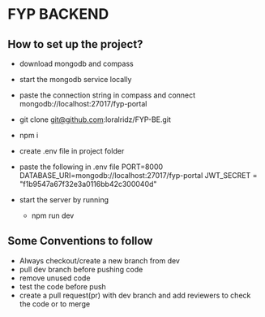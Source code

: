 # FYP BACKEND

## How to set up the project?

-   download mongodb and compass
-   start the mongodb service locally
-   paste the connection string in compass and connect 
        mongodb://localhost:27017/fyp-portal
-   git clone git@github.com:loralridz/FYP-BE.git
-   npm i
-   create .env file in project folder
-   paste the following in .env file
        PORT=8000
        DATABASE_URI=mongodb://localhost:27017/fyp-portal
        JWT_SECRET = "f1b9547a67f32e3a0116bb42c300040d"

-   start the server by running
    -   npm run dev


## Some Conventions to follow
-   Always checkout/create a new branch from dev
-   pull dev branch before pushing code
-   remove unused code
-   test the code before push
-   create a pull request(pr) with dev branch and add reviewers to check the code or to merge
